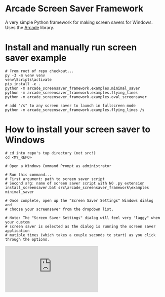 # Arcade Screen Saver Framework

A very simple Python framework for making screen savers for Windows.  Uses the [Arcade](https://github.com/pythonarcade/arcade) library.


# Install and manually run screen saver example

    # From root of repo checkout...
    py -3 -m venv venv
    venv\Scripts\activate
    pip install -e .
    python -m arcade_screensaver_framework.examples.minimal_saver
    python -m arcade_screensaver_framework.examples.flying_lines
    python -m arcade_screensaver_framework.examples.oval_screensaver
    
    # add "/s" to any screen saver to launch in fullscreen mode
    python -m arcade_screensaver_framework.examples.flying_lines /s


# How to install your screen saver to Windows 

    # cd into repo's top directory (not src!)
    cd <MY_REPO>
    
    # Open a Windows Command Prompt as administrator
    
    # Run this command...
    # First argument: path to screen saver script
    # Second arg: name of screen saver script with NO .py extension
    install_screensaver.bat src\arcade_screensaver_framework\examples minimal_saver
    
    # Once complete, open up the "Screen Saver Settings" Windows dialog and
    # choose your screensaver from the dropdown list.
    
    # Note: The "Screen Saver Settings" dialog will feel very "laggy" when your custom
    # screen saver is selected as the dialog is running the screen saver application
    # mutiple times (which takes a couple seconds to start) as you click through the options.

![Hits](http://cc.amazingcounters.com/counter.php?i=3245831&c=9737806)
